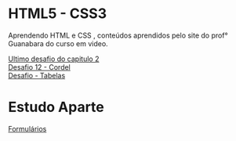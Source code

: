# HTML5 - CSS3 

<p>Aprendendo HTML e CSS , conteúdos aprendidos pelo site do prof° Guanabara do curso em video.<p>

<a href="https://herykw.github.io/HML5//Exercicios/Ex%20021/Desafio/index02.html" target='_blank'>Ultimo desafio do capitulo 2</a>
<br>
<a href="https://herykw.github.io/HML5//Exercicios/Ex%20022/Desafio%20012/index.html" target='_blank'>Desafio 12 - Cordel</a>
<br>
<a href="https://herykw.github.io/HML5/Exercicios/Ex%20023/tabela002.html" target='_blank'>Desafio  - Tabelas</a>



<h1>Estudo Aparte</h1>

<a href="https://herykw.github.io/HML5/Estudos%20aparte/Formularios/formularios.html" target='_blank'>Formulários</a>